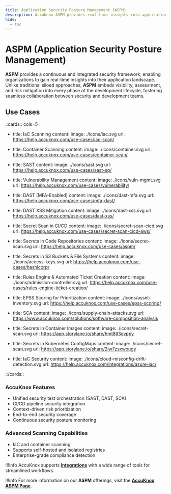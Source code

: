 ```yaml
---
title: Application Security Posture Management (ASPM)
description: AccuKnox ASPM provides real-time insights into application security, integrating visibility and risk mitigation into the development lifecycle.
hide:
  - toc
---
```


<style>
  .nt-card-title{
    text-align: center;
  }

  .nt-card-img img{
    color: #00025;
  }
</style>

# ASPM (Application Security Posture Management)

**ASPM** provides a continuous and integrated security framework, enabling organizations to gain real-time insights into their application landscape. Unlike traditional siloed approaches, **ASPM** embeds visibility, assessment, and risk mitigation into every phase of the development lifecycle, fostering seamless collaboration between security and development teams.

## **Use Cases**

::cards:: cols=5
- title: IaC Scanning
  content:
  image: ./icons/iac.svg
  url: https://help.accuknox.com/use-cases/iac-scan/

- title: Container Scanning
  content:
  image: ./icons/container.svg
  url: https://help.accuknox.com/use-cases/container-scan/

- title: SAST
  content:
  image: ./icons/sast.svg
  url: https://help.accuknox.com/use-cases/sast-sq/

- title: Vulnerability Management
  content:
  image: ./icons/vuln-mgmt.svg
  url: https://help.accuknox.com/use-cases/vulnerability/

- title: DAST (MFA-Enabled)
  content:
  image: ./icons/dast-mfa.svg
  url: https://help.accuknox.com/use-cases/mfa-dast/

- title: DAST XSS Mitigation
  content:
  image: ./icons/dast-xss.svg
  url: https://help.accuknox.com/use-cases/dast-xss/

- title: Secret Scan in CI/CD
  content:
  image: ./icons/secret-scan-cicd.svg
  url: https://help.accuknox.com/use-cases/secret-scan-cicd-aws/

- title: Secrets in Code Repositories
  content:
  image: ./icons/secret-scan.svg
  url: https://help.accuknox.com/use-cases/aspm/

- title: Secrets in S3 Buckets & File Systems
  content:
  image: ./icons/access-keys.svg
  url: https://help.accuknox.com/use-cases/hashicorp/

- title: Rules Engine & Automated Ticket Creation
  content:
  image: ./icons/admission-controller.svg
  url: https://help.accuknox.com/use-cases/rules-engine-ticket-creation/

- title: EPSS Scoring for Prioritization
  content:
  image: ./icons/asset-inventory.svg
  url: https://help.accuknox.com/use-cases/epss-scoring/

- title: SCA
  content:
  image: ./icons/supply-chain-attacks.svg
  url: https://www.accuknox.com/solutions/software-composition-analysis

- title: Secrets in Container Images
  content:
  image: ./icons/secret-scan.svg
  url: https://app.storylane.io/share/hmt8tl3ovppy

- title: Secrets in Kubernetes ConfigMaps
  content:
  image: ./icons/secret-scan.svg
  url: https://app.storylane.io/share/2iw7zsxwougy

- title: IaC Security
  content:
  image: ./icons/cloud-misconfig-drift-detection.svg
  url: https://help.accuknox.com/integrations/azure-iac/

::/cards::


### **AccuKnox Features**

- Unified security test orchestration (SAST, DAST, SCA)
- CI/CD pipeline security integration
- Context-driven risk prioritization
- End-to-end security coverage
- Continuous security posture monitoring

### **Advanced Scanning Capabilities**

- IaC and container scanning
- Supports self-hosted and isolated registries
- Enterprise-grade compliance detection

!!!info
AccuKnox supports [**Integrations**](https://help.accuknox.com/integrations/jenkins-dast/ "https://help.accuknox.com/integrations/jenkins-dast/") with a wide range of tools for streamlined workflows.

!!!info
For more information on our **ASPM** offerings, visit the [**AccuKnox ASPM Page**](https://www.accuknox.com/products/aspm "https://www.accuknox.com/products/aspm").
